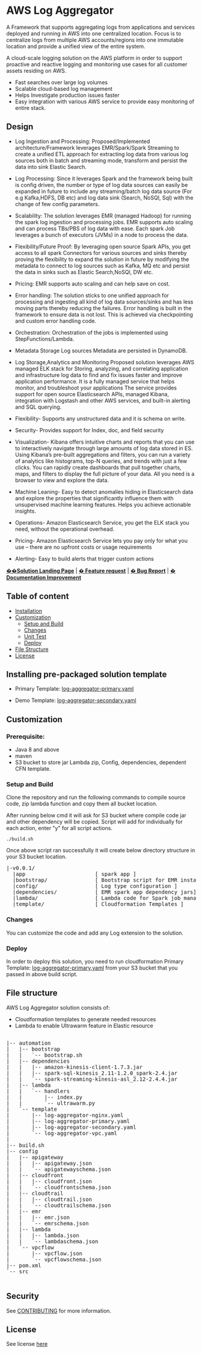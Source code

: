 # AWS Log Aggregator

A Framework that supports aggregating logs from applications and services deployed and running in AWS into one centralized location. Focus is to centralize logs from multiple AWS accounts/regions into one immutable location and provide a unified view of the entire system.

A cloud-scale logging solution on the AWS platform in order to support proactive and reactive logging and monitoring use cases for all customer assets residing on AWS.

* Fast searches over large log volumes
* Scalable cloud-based log management
* Helps Investigate production issues faster
* Easy integration with various AWS service to provide easy monitoring of entire stack.

## Design

- Log Ingestion and Processing:
Proposed/Implemented architecture/Framework leverages EMR/Spark/Spark Streaming to create a unified ETL approach for extracting log data from various log sources both in batch and streaming mode, transform and persist the data into sink Elastic Search. 

- Log Processing:
 Since it leverages Spark and the framework being built is config driven, the number or type of  log data sources can easily be expanded in future to include any streaming/batch log data source (For e.g Kafka,HDFS, DB etc) and  log data sink (Search, NoSQl, Sql) with the change of few config parameters.

- Scalability:
 The solution leverages EMR (managed Hadoop) for running the spark log ingestion and processing jobs. EMR supports auto scaling and can process TBs/PBS of log data with ease. Each spark Job leverages a bunch of executors (JVMs) in a node  to process the data.

- Flexibility/Future Proof:
 By leveraging open source Spark APIs, you get access to  all spark Connectors for various sources and sinks thereby proving the flexibility to expand the solution in future by modifying the metadata to connect to log sources such as Kafka, MQ etc and persist the data  in sinks such as Elastic Search,NoSQl, DW etc.

- Pricing: 
 EMR supports auto scaling and can help save on cost. 

- Error handling:
 The solution sticks to one unified approach for processing and ingesting all kind of log data sources/sinks and has less moving parts thereby reducing the failures. Error handling is built in the framework to ensure data is not lost. This is achieved via checkpointing and custom  error handling code.

- Orchestration:
 Orchestration of the jobs is implemented using StepFunctions/Lambda.

- Metadata Storage
 Log sources Metadata are persisted in DynamoDB.

- Log Storage,Analytics and Monitoring
Proposed solution leverages AWS managed ELK stack for Storing, analyzing, and correlating application and infrastructure log data to find and fix issues faster and improve application performance. It is a fully managed service that helps monitor, and troubleshoot your applications The service provides support for open source Elasticsearch APIs, managed Kibana, integration with Logstash and other AWS services, and built-in alerting and SQL querying.

- Flexibility- Supports any unstructured data  and it is schema on write.

- Security- Provides support for  Index, doc, and field security

- Visualization- Kibana offers intuitive charts and reports that you can use to interactively navigate through large amounts of log data stored in ES. 
Using Kibana’s pre-built aggregations and filters, you can run a variety of analytics like histograms, top-N queries, and trends with just a few clicks.
You can rapidly create dashboards that pull together charts, maps, and filters to display the full picture of your data. All you need is a browser to view and explore the data.

- Machine Leaning- Easy to detect anomalies hiding in Elasticsearch data and explore the properties that significantly influence them with unsupervised machine learning features. Helps you achieve actionable insights.

- Operations- Amazon Elasticsearch Service, you get the ELK stack you need, without the operational overhead.

- Pricing- Amazon Elasticsearch Service lets you pay only for what you use – there are no upfront costs or usage requirements

- Alerting- Easy to build alerts that trigger custom actions



**[��‍Solution Landing Page](https://w.amazon.com/bin/view/AWS/Teams/Proserve/GCCI/Offerings/Central_Log_Aggregator/)** | **[� Feature request](https://gitlab.aws.dev/wwco-proserve-gcci/offerings/aws-log-aggregator/-/issues/new?assignees=&labels=feature-request%2C+enhancement&template=feature_request.md&title=)** | **[� Bug Report](https://gitlab.aws.dev/wwco-proserve-gcci/offerings/aws-log-aggregator/-/issues/new?assignees=&labels=bug%2C+triage&template=bug_report.md&title=)** | **[� Documentation Improvement](https://gitlab.aws.dev/wwco-proserve-gcci/offerings/aws-log-aggregator/-/issues/new?assignees=&labels=document-update&template=documentation_improvements.md&title=)**

## Table of content

- [Installation](#installing-pre-packaged-solution-template)
- [Customization](#customization)
  - [Setup and Build](#setup-and-build)
  - [Changes](#changes)
  - [Unit Test](#unit-test)
  - [Deploy](#deploy)
- [File Structure](#file-structure)
- [License](#license)

## Installing pre-packaged solution template

- Primary Template: [log-aggregator-primary.yaml](https://gitlab.aws.dev/wwco-proserve-gcci/offerings/aws-log-aggregator/-/blob/master/automation/template/log-aggregator-primary.yaml)

- Demo Template: [log-aggregator-secondary.yaml](https://gitlab.aws.dev/wwco-proserve-gcci/offerings/aws-log-aggregator/-/blob/master/automation/template/log-aggregator-secondary.yaml)

## Customization

### Prerequisite: 
- Java 8 and above
- maven
- S3 bucket to store jar Lambda zip, Config, dependencies, dependent CFN template.

### Setup and Build

Clone the repository and run the following commands to compile source code, zip lambda function and copy them all bucket location.

After running below cmd it will ask for S3 bucket where compile code jar and other dependency will be copied. Script will add for individually for each action, enter "y" for all script actions.

```
./build.sh 
```

Once above script ran successfully it will create below directory structure in your S3 bucket location.

<pre>
|-v0.0.1/
  |app                      [ spark app ]
  |bootstrap/               [ Bootstrap script for EMR instances]
  |config/                  [ Log type configuration ]
  |dependencies/            [ EMR spark app dependency jars]
  |lambda/                  [ Lambda code for Spark job management and ES ultra-warm support]
  |template/                [ Cloudformation Templates ]
</pre>
### Changes

You can customize the code and add any Log extension to the solution.

### Deploy

In order to deploy this solution, you need to run cloudformation
Primary Template: [log-aggregator-primary.yaml](https://gitlab.aws.dev/wwco-proserve-gcci/offerings/aws-log-aggregator/-/blob/master/automation/template/log-aggregator-primary.yaml) 
from your S3 bucket that you passed in above build script.



## File structure

AWS Log Aggregator solution consists of:

- Cloudformation templates to generate needed resources
- Lambda to enable Ultrawarm feature in Elastic resource

<pre>

|-- automation
|   |-- bootstrap                                                 [Bootstrap script for EMR cluster instances]
|   |   `-- bootstrap.sh              
|   |-- dependencies                                              [Spark app jar dependencies]
|   |   |-- amazon-kinesis-client-1.7.3.jar
|   |   |-- spark-sql-kinesis_2.11-1.2.0_spark-2.4.jar
|   |   `-- spark-streaming-kinesis-asl_2.12-2.4.4.jar
|   |-- lambda                                                    [Lambda for spark job management and ElasticSearch Ultrawarm feature ]
|   |   `-- handlers
|   |       |-- index.py
|   |       `-- ultrawarm.py
|   `-- template                                                  [CFN Templates]      
|       |-- log-aggregator-nginx.yaml                             [CFN Template for nginx server- Access ES deployed on Private subnet] 
|       |-- log-aggregator-primary.yaml                           [Primary AWS Log aggregator template]
|       |-- log-aggregator-secondary.yaml                         [Secondary/Demo AWS Log aggregator template]
|       `-- log-aggregator-vpc.yaml                               
|
|-- build.sh                                                      [Build script to compile, compress lambda and upload to a s3 bucket location]
|-- config                                                        [Config for different logs types]
|   |-- apigateway
|   |   |-- apigateway.json
|   |   `-- apigatewayschema.json
|   |-- cloudfront
|   |   |-- cloudfront.json
|   |   `-- cloudfrontschema.json
|   |-- cloudtrail
|   |   |-- cloudtrail.json
|   |   `-- cloudtrailschema.json
|   |-- emr
|   |   |-- emr.json
|   |   `-- emrschema.json
|   |-- lambda
|   |   |-- lambda.json
|   |   `-- lambdaschema.json
|   `-- vpcflow
|       |-- vpcflow.json
|       `-- vpcflowschema.json
|-- pom.xml
`-- src                                                           [Source code written in java]

</pre>

## Security

See [CONTRIBUTING](CONTRIBUTING.md#security-issue-notifications) for more information.


## License

See license [here](./LICENSE)
